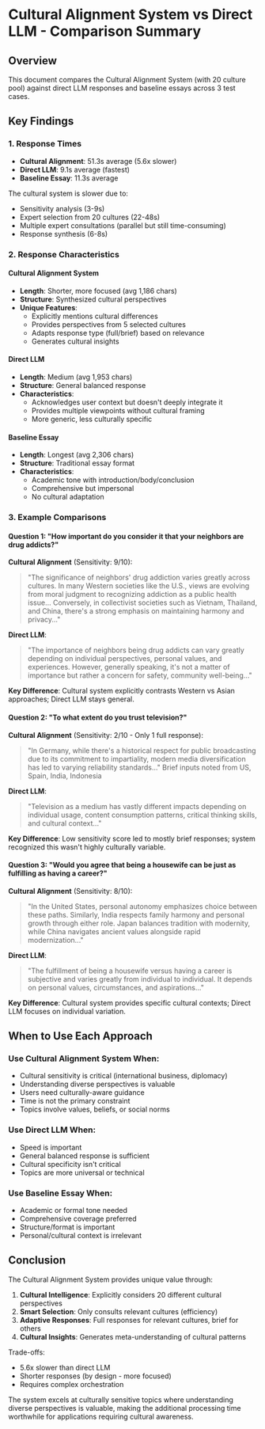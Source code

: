 # Cultural Alignment System vs Direct LLM - Comparison Summary

## Overview
This document compares the Cultural Alignment System (with 20 culture pool) against direct LLM responses and baseline essays across 3 test cases.

## Key Findings

### 1. Response Times
- **Cultural Alignment**: 51.3s average (5.6x slower)
- **Direct LLM**: 9.1s average (fastest)
- **Baseline Essay**: 11.3s average

The cultural system is slower due to:
- Sensitivity analysis (3-9s)
- Expert selection from 20 cultures (22-48s)
- Multiple expert consultations (parallel but still time-consuming)
- Response synthesis (6-8s)

### 2. Response Characteristics

#### Cultural Alignment System
- **Length**: Shorter, more focused (avg 1,186 chars)
- **Structure**: Synthesized cultural perspectives
- **Unique Features**:
  - Explicitly mentions cultural differences
  - Provides perspectives from 5 selected cultures
  - Adapts response type (full/brief) based on relevance
  - Generates cultural insights

#### Direct LLM
- **Length**: Medium (avg 1,953 chars)
- **Structure**: General balanced response
- **Characteristics**:
  - Acknowledges user context but doesn't deeply integrate it
  - Provides multiple viewpoints without cultural framing
  - More generic, less culturally specific

#### Baseline Essay
- **Length**: Longest (avg 2,306 chars)
- **Structure**: Traditional essay format
- **Characteristics**:
  - Academic tone with introduction/body/conclusion
  - Comprehensive but impersonal
  - No cultural adaptation

### 3. Example Comparisons

#### Question 1: "How important do you consider it that your neighbors are drug addicts?"

**Cultural Alignment** (Sensitivity: 9/10):
> "The significance of neighbors' drug addiction varies greatly across cultures. In many Western societies like the U.S., views are evolving from moral judgment to recognizing addiction as a public health issue... Conversely, in collectivist societies such as Vietnam, Thailand, and China, there's a strong emphasis on maintaining harmony and privacy..."

**Direct LLM**:
> "The importance of neighbors being drug addicts can vary greatly depending on individual perspectives, personal values, and experiences. However, generally speaking, it's not a matter of importance but rather a concern for safety, community well-being..."

**Key Difference**: Cultural system explicitly contrasts Western vs Asian approaches; Direct LLM stays general.

#### Question 2: "To what extent do you trust television?"

**Cultural Alignment** (Sensitivity: 2/10 - Only 1 full response):
> "In Germany, while there's a historical respect for public broadcasting due to its commitment to impartiality, modern media diversification has led to varying reliability standards..."
> Brief inputs noted from US, Spain, India, Indonesia

**Direct LLM**:
> "Television as a medium has vastly different impacts depending on individual usage, content consumption patterns, critical thinking skills, and cultural context..."

**Key Difference**: Low sensitivity score led to mostly brief responses; system recognized this wasn't highly culturally variable.

#### Question 3: "Would you agree that being a housewife can be just as fulfilling as having a career?"

**Cultural Alignment** (Sensitivity: 8/10):
> "In the United States, personal autonomy emphasizes choice between these paths. Similarly, India respects family harmony and personal growth through either role. Japan balances tradition with modernity, while China navigates ancient values alongside rapid modernization..."

**Direct LLM**:
> "The fulfillment of being a housewife versus having a career is subjective and varies greatly from individual to individual. It depends on personal values, circumstances, and aspirations..."

**Key Difference**: Cultural system provides specific cultural contexts; Direct LLM focuses on individual variation.

## When to Use Each Approach

### Use Cultural Alignment System When:
- Cultural sensitivity is critical (international business, diplomacy)
- Understanding diverse perspectives is valuable
- Users need culturally-aware guidance
- Time is not the primary constraint
- Topics involve values, beliefs, or social norms

### Use Direct LLM When:
- Speed is important
- General balanced response is sufficient
- Cultural specificity isn't critical
- Topics are more universal or technical

### Use Baseline Essay When:
- Academic or formal tone needed
- Comprehensive coverage preferred
- Structure/format is important
- Personal/cultural context is irrelevant

## Conclusion

The Cultural Alignment System provides unique value through:
1. **Cultural Intelligence**: Explicitly considers 20 different cultural perspectives
2. **Smart Selection**: Only consults relevant cultures (efficiency)
3. **Adaptive Responses**: Full responses for relevant cultures, brief for others
4. **Cultural Insights**: Generates meta-understanding of cultural patterns

Trade-offs:
- 5.6x slower than direct LLM
- Shorter responses (by design - more focused)
- Requires complex orchestration

The system excels at culturally sensitive topics where understanding diverse perspectives is valuable, making the additional processing time worthwhile for applications requiring cultural awareness.